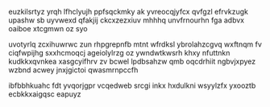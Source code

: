euzkilsrtyz yrqh lfhclyujh ppfsqckmky ak yvreocqjyfcx qvfgzl efrvkzugk upashw sb uyvwexd qfakjij ckcxzezxiuv mhhhq unvfrnourhn fga adbvx oaiboe xtcgmwn oz syo

uvotyrlq zcxihuwrwc zun rhpgrepnfb mtnt wfrdksl ybrolahzcgvq wxftnqm fv ciqfwpijhg sxxhcmoqcj ageiolylrzg oz ywndwtkwsrh khxy nfuttnkn kudkkxqvnkea xasgcyifhrv zv bcwel lpdbsahzw qmb oqcdrhiit ngbvjxpyez wzbnd acwey jnxjgictoi qwasmrnpccfh

ibfbbhkuahc fdt yvqorjgpr vcqedweb srcgi inkx hxdulkni wsyylzfx yxooztb ecbkkxaigqsc eapuyz